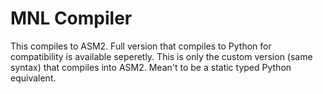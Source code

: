 # MNL Compiler

This compiles to ASM2. Full version that compiles to Python for compatibility is available seperetly. This is only the custom version (same syntax) that compiles into ASM2. Mean't to be a static typed Python equivalent.
